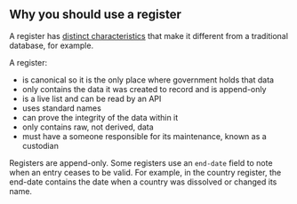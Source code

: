 ## Why you should use a register

A register has [distinct characteristics](https://gds.blog.gov.uk/2015/10/13/the-characteristics-of-a-register/) that make it different from a traditional database, for example.

A register:  

* is canonical so it is the only place where government holds that data
* only contains the data it was created to record and is append-only
* is a live list and can be read by an API
* uses standard names
* can prove the integrity of the data within it
* only contains raw, not derived, data
* must have a someone responsible for its maintenance, known as a custodian

Registers are append-only. Some registers use an `end-date` field to note when an entry ceases to be valid. For example, in the country register, the end-date contains the date when a country was dissolved or changed its name.
